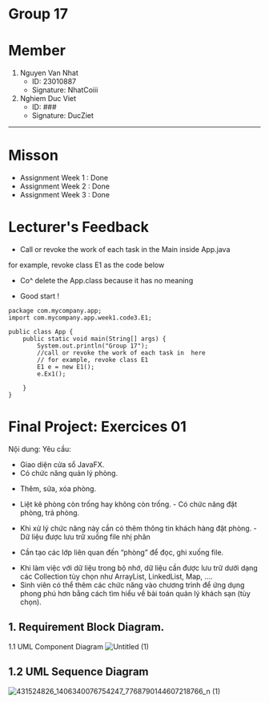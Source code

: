 # Group 17

# Member
1. Nguyen Van Nhat
   - ID: 23010887
   - Signature: NhatCoiii
3. Nghiem Duc Viet
   - ID: ###
   - Signature: DucZiet
   

------------------------------------------------------------------

# Misson
  -  Assignment Week 1 : Done
  -  Assignment Week 2 : Done
  -  Assignment Week 3 : Done

# Lecturer's Feedback

+ Call or revoke the work of each task in  the Main inside App.java

for example, revoke class E1 as the code below
+ Co^ delete the App.class because it has no meaning

+ Good start !
```
package com.mycompany.app;
import com.mycompany.app.week1.code3.E1;

public class App {
    public static void main(String[] args) {
        System.out.println("Group 17");
        //call or revoke the work of each task in  here
        // for example, revoke class E1
        E1 e = new E1();
        e.Ex1();

    }
}

```

# Final Project: Exercices 01
Nội dung:
  Yêu cầu:
- Giao diện cửa sổ JavaFX.
- Có chức năng quản lý phòng.

+ Thêm, sửa, xóa phòng.

+ Liệt kê phòng còn trống hay không còn trống. - Có chức năng đặt phòng, trả phòng.

+ Khi xử lý chức năng này cần có thêm thông tin khách hàng đặt phòng. - Dữ liệu được lưu trữ xuống file nhị phân

+ Cần tạo các lớp liên quan đến “phòng” để đọc, ghi xuống file.
- Khi làm việc với dữ liệu trong bộ nhớ, dữ liệu cần được lưu trữ dưới dạng các Collection tùy chọn như ArrayList, LinkedList, Map, ....
- Sinh viên có thể thêm các chức năng vào chương trình để ứng dụng phong phú hơn bằng cách tìm hiểu về bài toán quản lý khách sạn (tùy chọn).


## 1. Requirement Block Diagram.
  1.1 UML Component Diagram
    ![Untitled (1)](https://github.com/nhatcoi/project_java/assets/92137849/09fb3498-eea8-475c-a442-62666d419447)

## 1.2 UML Sequence Diagram
   ![431524826_1406340076754247_7768790144607218766_n (1)](https://github.com/nhatcoi/project_java/assets/92137849/12079097-fa42-4223-a853-06dbe0a33759)




